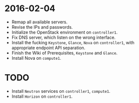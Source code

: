 # 2016-02-04
* Remap all available servers.
* Revise the IPs and passwords.
* Initialize the OpenStack environment on `controller1`.
* Fix DNS server, which listen on the wrong interface.
* Install the fucking `Keystone`, `Glance`, `Nova` on `controller1`, with appropriate endpoint API separation.
* Finish the Wiki of Prerequisites, `Keystone` and `Glance`.
* Install Nova on `compute1`.

# TODO
* Install `Neutron` services on `controller1`, `compute1`.
* Install `Horizon` on `controller1`.
